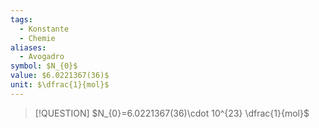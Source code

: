 ```yaml
---
tags:
  - Konstante
  - Chemie
aliases:
  - Avogadro
symbol: $N_{0}$
value: $6.0221367(36)$
unit: $\dfrac{1}{mol}$
---
```


> [!QUESTION] $N_{0}=6.0221367(36)\cdot 10^{23} \dfrac{1}{mol}$